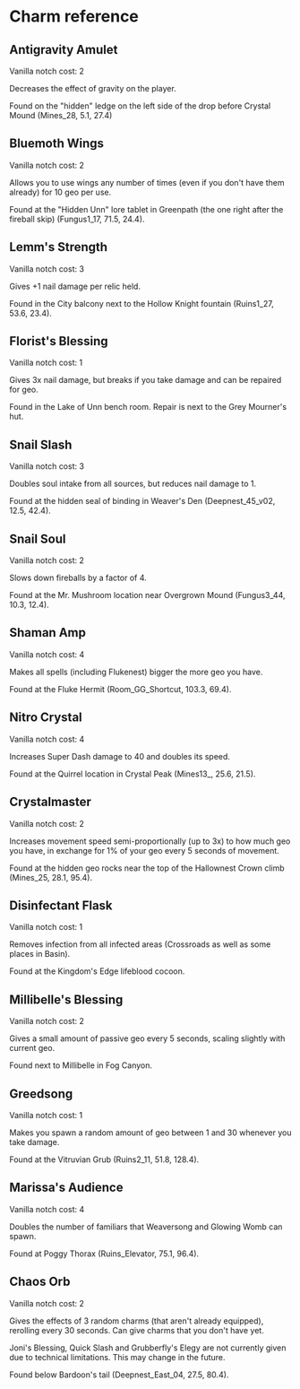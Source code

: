 # Charm reference

## Antigravity Amulet

Vanilla notch cost: 2

Decreases the effect of gravity on the player.

Found on the "hidden" ledge on the left side of the drop before Crystal Mound
(Mines_28, 5.1, 27.4)

## Bluemoth Wings

Vanilla notch cost: 2

Allows you to use wings any number of times (even if you don't have them already) for 10 geo per use.

Found at the "Hidden Unn" lore tablet in Greenpath (the one right after the fireball skip) (Fungus1_17, 71.5, 24.4).

## Lemm's Strength

Vanilla notch cost: 3

Gives +1 nail damage per relic held.

Found in the City balcony next to the Hollow Knight fountain (Ruins1_27, 53.6, 23.4).

## Florist's Blessing

Vanilla notch cost: 1

Gives 3x nail damage, but breaks if you take damage and can be repaired for geo.

Found in the Lake of Unn bench room. Repair is next to the Grey Mourner's hut.

## Snail Slash

Vanilla notch cost: 3

Doubles soul intake from all sources, but reduces nail damage to 1.

Found at the hidden seal of binding in Weaver's Den (Deepnest_45_v02, 12.5, 42.4).

## Snail Soul

Vanilla notch cost: 2

Slows down fireballs by a factor of 4.

Found at the Mr. Mushroom location near Overgrown Mound (Fungus3_44, 10.3, 12.4).

## Shaman Amp

Vanilla notch cost: 4

Makes all spells (including Flukenest) bigger the more geo you have.

Found at the Fluke Hermit (Room_GG_Shortcut, 103.3, 69.4).

## Nitro Crystal

Vanilla notch cost: 4

Increases Super Dash damage to 40 and doubles its speed.

Found at the Quirrel location in Crystal Peak (Mines13_, 25.6, 21.5).

## Crystalmaster

Vanilla notch cost: 2

Increases movement speed semi-proportionally (up to 3x) to how much geo you have, in exchange for 1% of your geo every 5 seconds of movement.

Found at the hidden geo rocks near the top of the Hallownest Crown climb (Mines_25, 28.1, 95.4).

## Disinfectant Flask

Vanilla notch cost: 1

Removes infection from all infected areas (Crossroads as well as some places in Basin).

Found at the Kingdom's Edge lifeblood cocoon.

## Millibelle's Blessing

Vanilla notch cost: 2

Gives a small amount of passive geo every 5 seconds, scaling slightly
with current geo.

Found next to Millibelle in Fog Canyon.

## Greedsong

Vanilla notch cost: 1

Makes you spawn a random amount of geo between 1 and 30 whenever you take damage.

Found at the Vitruvian Grub (Ruins2_11, 51.8, 128.4).

## Marissa's Audience

Vanilla notch cost: 4

Doubles the number of familiars that Weaversong and Glowing Womb can spawn.

Found at Poggy Thorax (Ruins_Elevator, 75.1, 96.4).

## Chaos Orb

Vanilla notch cost: 2

Gives the effects of 3 random charms (that aren't already equipped), rerolling every 30 seconds. Can give charms that you don't have yet.

Joni's Blessing, Quick Slash and Grubberfly's Elegy are not currently
given due to technical limitations. This may change in the future.

Found below Bardoon's tail (Deepnest_East_04, 27.5, 80.4).